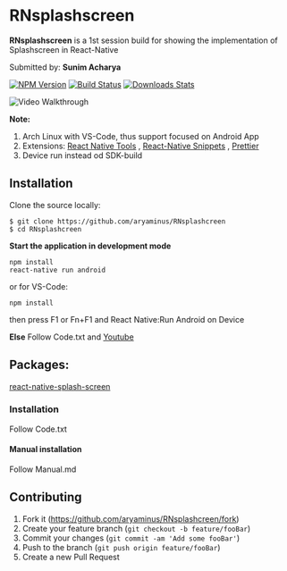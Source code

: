 # RNsplashscreen

**RNsplashscreen** is a 1st session build for showing the implementation of Splashscreen in React-Native

Submitted by: **Sunim Acharya**

[![NPM Version][npm-image]][npm-url]
[![Build Status][travis-image]][travis-url]
[![Downloads Stats][npm-downloads]][npm-url]

<img src='http://i.imgur.com/XPct148.gif' title='Video Walkthrough' width='' alt='Video Walkthrough' />

**Note:**

1. Arch Linux with VS-Code, thus support focused on Android App
2. Extensions: <a href="https://marketplace.visualstudio.com/items?itemName=vsmobile.vscode-react-native" target="_blank">React Native Tools</a> , <a href="https://marketplace.visualstudio.com/items?itemName=EQuimper.react-native-react-redux" target="_blank">React-Native Snippets</a> , <a href="https://marketplace.visualstudio.com/items?itemName=esbenp.prettier-vscode" target="_blank">Prettier</a>
3. Device run instead od SDK-build

## Installation

Clone the source locally:
```
$ git clone https://github.com/aryaminus/RNsplashcreen
$ cd RNsplashcreen
```

**Start the application in development mode**
```
npm install
react-native run android
```
or for VS-Code:
```
npm install
```
then press F1 or Fn+F1 and React Native:Run Android on Device 

**Else**
Follow Code.txt and <a href="https://marketplace.visualstudio.com/items?itemName=esbenp.prettier-vscode" target="_blank">Youtube</a>

## Packages:
<a href="https://github.com/crazycodeboy/react-native-splash-screen" target="_blank">react-native-splash-screen</a>

### Installation
Follow Code.txt

#### Manual installation  

Follow Manual.md

## Contributing

1. Fork it (<https://github.com/aryaminus/RNsplashcreen/fork>)
2. Create your feature branch (`git checkout -b feature/fooBar`)
3. Commit your changes (`git commit -am 'Add some fooBar'`)
4. Push to the branch (`git push origin feature/fooBar`)
5. Create a new Pull Request

<!-- Markdown link & img dfn's -->
[npm-image]: https://img.shields.io/npm/v/datadog-metrics.svg?style=flat-square
[npm-url]: https://npmjs.org/package/datadog-metrics
[npm-downloads]: https://img.shields.io/npm/dm/datadog-metrics.svg?style=flat-square
[travis-image]: https://img.shields.io/travis/dbader/node-datadog-metrics/master.svg?style=flat-square
[travis-url]: https://travis-ci.org/dbader/node-datadog-metrics
[wiki]: https://github.com/aryaminus/RNsplashcreen/wiki


